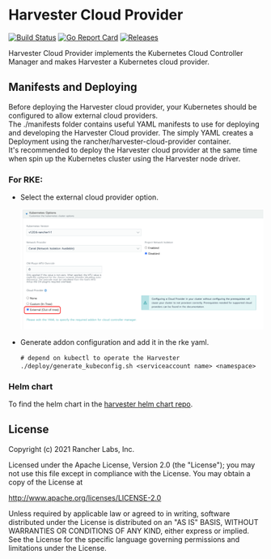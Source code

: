 Harvester Cloud Provider
==========================
[![Build Status](https://drone-publish.rancher.io/api/badges/harvester/cloud-provider-harvester/status.svg)](https://drone-publish.rancher.io/harvester/cloud-provider-harvester)
[![Go Report Card](https://goreportcard.com/badge/github.com/harvester/cloud-provider-harvester)](https://goreportcard.com/report/github.com/harvester/cloud-provider-harvester)
[![Releases](https://img.shields.io/github/release/harvester/cloud-provider-harvester/all.svg)](https://github.com/harvester/cloud-provider-harvester/releases)

Harvester Cloud Provider implements the Kubernetes Cloud Controller Manager and makes Harvester a Kubernetes cloud provider.

## Manifests and Deploying
Before deploying the Harvester cloud provider, your Kubernetes should be configured to allow external cloud providers.<br>
The ./manifests folder contains useful YAML manifests to use for deploying and developing the Harvester Cloud provider. The simply YAML creates a Deployment using the rancher/harvester-cloud-provider container.<br>
It's recommended to deploy the Harvester cloud provider at the same time when spin up the Kubernetes cluster using the Harvester node driver.<br>

### For RKE:
- Select the external cloud provider option.

  ![](./doc/image/allow-cloud-provider.png)

- Generate addon configuration and add it in the rke yaml.
  ```
  # depend on kubectl to operate the Harvester
  ./deploy/generate_kubeconfig.sh <serviceaccount name> <namespace>
  ```

### Helm chart
To find the helm chart in the [harvester helm chart repo](https://charts.harvesterhci.io).

## License
Copyright (c) 2021 Rancher Labs, Inc.

Licensed under the Apache License, Version 2.0 (the "License"); you may not use this file except in compliance with the License. You may obtain a copy of the License at

http://www.apache.org/licenses/LICENSE-2.0

Unless required by applicable law or agreed to in writing, software distributed under the License is distributed on an "AS IS" BASIS, WITHOUT WARRANTIES OR CONDITIONS OF ANY KIND, either express or implied. See the License for the specific language governing permissions and limitations under the License.

